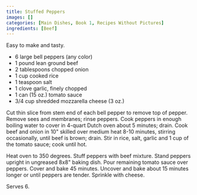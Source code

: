 ```yaml
---
title: Stuffed Peppers
images: []
categories: [Main Dishes, Book 1, Recipes Without Pictures]
ingredients: [Beef]
---
```


Easy to make and tasty.

-   6 large bell peppers (any color)
-   1 pound lean ground beef
-   2 tablespoons chopped onion
-   1 cup cooked rice
-   1 teaspoon salt
-   1 clove garlic, finely chopped
-   1 can (15 oz.) tomato sauce
-   3/4 cup shredded mozzarella cheese (3 oz.)

Cut thin slice from stem end of each bell pepper to remove top of
pepper. Remove sees and membranes; rinse peppers. Cook peppers in enough
boiling water to cover in 4-quart Dutch oven about 5 minutes; drain.
Cook beef and onion in 10" skilled over medium heat 8-10 minutes,
stirring occasionally, until beef is brown; drain. Stir in rice, salt,
garlic and 1 cup of the tomato sauce; cook until hot.

Heat oven to 350 degrees. Stuff peppers with beef mixture. Stand peppers
upright in ungreased 8x8" baking dish. Pour remaining tomato sauce over
peppers. Cover and bake 45 minutes. Uncover and bake about 15 minutes
longer or until peppers are tender. Sprinkle with cheese.

Serves 6.

  

